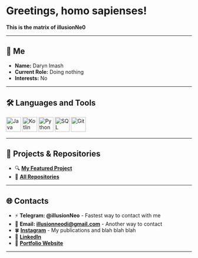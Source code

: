 # Greetings, homo sapienses!

**This is the matrix of illusionNe0**

---

## 🦋 Me

- **Name:** Daryn Imash
- **Current Role:** Doing nothing
- **Interests:** No

---

## 🛠️ Languages and Tools

<p align="left">
  <img src="https://cdn.jsdelivr.net/gh/devicons/devicon/icons/java/java-original.svg" alt="Java" width="40" height="40"/>
  <img src="https://cdn.jsdelivr.net/gh/devicons/devicon/icons/kotlin/kotlin-original.svg" alt="Kotlin" width="40" height="40"/>
  <img src="https://cdn.jsdelivr.net/gh/devicons/devicon/icons/python/python-original.svg" alt="Python" width="40" height="40"/>
  <img src="https://cdn.jsdelivr.net/gh/devicons/devicon/icons/postgresql/postgresql-original.svg" alt="SQL" width="40" height="40"/>
  <img src="https://cdn.jsdelivr.net/gh/devicons/devicon/icons/git/git-original.svg" alt="Git" width="40" height="40"/>
</p>


---

## 🧩 Projects & Repositories
- 🔍 **[My Featured Project]()**
- 📂 **[All Repositories]()**

---

## 🌐 Contacts
- ⚡️ **Telegram: @illusionNeo** - Fastest way to contact with me
- 📧 **Email: illusionneodi@gmail.com** - Another way to contact
- 🍀 **[Instagram](https://www.instagram.com/cobalionn/)** - My publications and blah blah blah
- 🔗 **[LinkedIn](https://www.linkedin.com/in/daryn-imash-212345311/)**
- 🪬 **[Portfolio Website](https://illusionne0.github.io/neo-0ffice/)**

---
